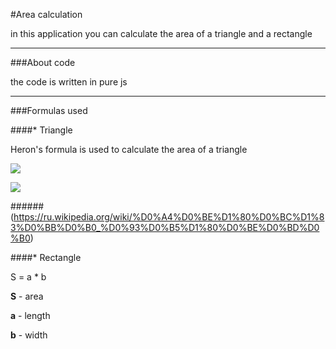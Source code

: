 #Area calculation

in this application you can calculate the area of a triangle and a rectangle

---

###About code

the code is written in pure js

---

###Formulas used

####\* Triangle

Heron's formula is used to calculate the area of a triangle

![](https://wikimedia.org/api/rest_v1/media/math/render/svg/6be82d5bb8206d42a45b118eca21113f33a3f59b)

![](https://wikimedia.org/api/rest_v1/media/math/render/svg/c8a4bdc816702f8c61a296e4d5e4d50d1d81c338)

######(https://ru.wikipedia.org/wiki/%D0%A4%D0%BE%D1%80%D0%BC%D1%83%D0%BB%D0%B0_%D0%93%D0%B5%D1%80%D0%BE%D0%BD%D0%B0)

####\* Rectangle

S = a \* b

**S** - area

**a** - length

**b** - width
